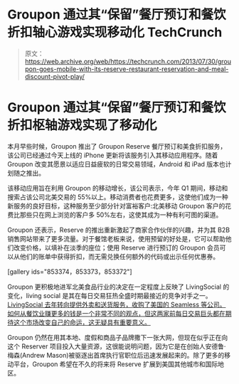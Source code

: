 # Groupon 通过其“保留”餐厅预订和餐饮折扣轴心游戏实现移动化 TechCrunch

> 原文：<https://web.archive.org/web/https://techcrunch.com/2013/07/30/groupon-goes-mobile-with-its-reserve-restaurant-reservation-and-meal-discount-pivot-play/>

# Groupon 通过其“保留”餐厅预订和餐饮折扣枢轴游戏实现了移动化

本月早些时候，Groupon 推出了 Groupon Reserve 餐厅预订和美食折扣服务，该公司已经通过今天上线的 iPhone 更新将该服务引入其移动应用程序。随着 Groupon 改变其愿景以适应日益疲软的日常交易领域，Android 和 iPad 版本也计划随之推出。

该移动应用旨在利用 Groupon 的移动增长，该公司表示，今年 Q1 期间，移动和搜索占该公司北美交易的 55%以上。移动消费者也花费更多，这使他们成为一种新服务的良好目标，这种服务至少部分针对富裕客户:北美移动 Groupon 客户的花费比那些只在网上浏览的客户多 50%左右，这使其成为一种有利可图的渠道。

Groupon 还表示，Reserve 的推出重新激起了商家合作伙伴的兴趣，并为其 B2B 销售网站带来了更多流量。对于餐馆老板来说，使用预留的好处是，它可以帮助他们改变价格，以填补在淡季的座位；使用 Reserve 进行预订的 Groupon 会员可以从他们的账单中获得折扣，而无需兑换任何额外的代码或出示任何优惠券。

[gallery ids="853374，853373，853372"]

Groupon 更积极地进军北美食品行业的决定在一定程度上反映了 LivingSocial 的变化，living social 是其在每日交易狂热全盛时期最接近的竞争对手之一。 [LivingSocial 去年转向提供外卖和送货服务，收购了美国的 Seamless 等公司。如何从餐饮业赚更多的钱是一个非常不同的观点，但这两家前每日交易巨头都在期待这个市场改变自己的命运，这无疑具有重要意义。](https://web.archive.org/web/20230130231523/https://techcrunch.com/2012/11/29/livingsocial-confirms-layoffs-400-all-but-a-couple-dozen-in-the-u-s-10-of-workforce/ "LivingSocial Confirms Layoffs: 400, All But A Couple Dozen In The U.S., 10% Of Workforce")

Groupon 仍然在用其本地、度假和商品子品牌撒下一张大网，但现在似乎正在向这个 Reserver 项目投入大量资源，这很能说明问题，因为它是在创始人安德鲁·梅森(Andrew Mason)被驱逐出首席执行官职位后迅速发展起来的。除了更多的移动平台，Groupon 希望在不久的将来将 Reserve 扩展到美国其他城市和国际地区。